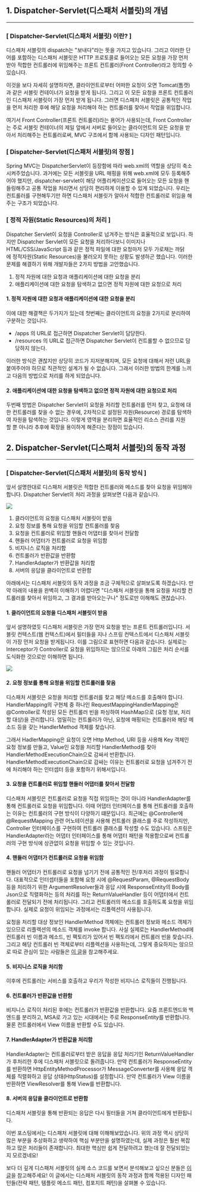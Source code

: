 ## **1. Dispatcher-Servlet(디스패처 서블릿)의 개념**

---

### **[ Dispatcher-Servlet(디스패처 서블릿) 이란? ]**

디스패처 서블릿의 dispatch는 "보내다"라는 뜻을 가지고 있습니다. 그리고 이러한 단어를 포함하는 디스패처 서블릿은 HTTP 프로토콜로 들어오는 모든 요청을 가장 먼저 받아 적합한 컨트롤러에 위임해주는 프론트 컨트롤러(Front Controller)라고 정의할 수 있습니다.

이것을 보다 자세히 설명하자면, 클라이언트로부터 어떠한 요청이 오면 Tomcat(톰캣)과 같은 서블릿 컨테이너가 요청을 받게 됩니다. 그리고 이 모든 요청을 프론트 컨트롤러인 디스패처 서블릿이 가장 먼저 받게 됩니다. 그러면 디스패처 서블릿은 공통적인 작업을 먼저 처리한 후에 해당 요청을 처리해야 하는 컨트롤러를 찾아서 작업을 위임합니다.

여기서 Front Controller(프론트 컨트롤러)라는 용어가 사용되는데, Front Controller는 주로 서블릿 컨테이너의 제일 앞에서 서버로 들어오는 클라이언트의 모든 요청을 받아서 처리해주는 컨트롤러로써, MVC 구조에서 함께 사용되는 디자인 패턴입니다.

### **[ Dispatcher-Servlet(디스패처 서블릿)의 장점 ]**

Spring MVC는 DispatcherServlet이 등장함에 따라 web.xml의 역할을 상당히 축소시켜주었습니다. 과거에는 모든 서블릿을 URL 매핑을 위해 web.xml에 모두 등록해주어야 했지만, dispatcher-servlet이 해당 어플리케이션으로 들어오는 모든 요청을 핸들링해주고 공통 작업을 처리면서 상당히 편리하게 이용할 수 있게 되었습니다. 우리는 컨트롤러를 구현해두기만 하면 디스패처 서블릿가 알아서 적합한 컨트롤러로 위임을 해주는 구조가 되었습니다.

### **[ 정적 자원(Static Resources)의 처리 ]**

Dispatcher Servlet이 요청을 Controller로 넘겨주는 방식은 효율적으로 보입니다. 하지만 Dispatcher Servlet이 모든 요청을 처리하다보니 이미지나 HTML/CSS/JavaScript 등과 같은 정적 파일에 대한 요청마저 모두 가로채는 까닭에 정적자원(Static Resources)을 불러오지 못하는 상황도 발생하곤 했습니다. 이러한 문제를 해결하기 위해 개발자들은 2가지 방법을 고안했습니다.

1.  정적 자원에 대한 요청과 애플리케이션에 대한 요청을 분리
2.  애플리케이션에 대한 요청을 탐색하고 없으면 정적 자원에 대한 요청으로 처리

#### **1. 정적 자원에 대한 요청과 애플리케이션에 대한 요청을 분리**

이에 대한 해결책은 두가지가 있는데 첫번째는 클라이언트의 요청을 2가지로 분리하여 구분하는 것입니다.

-   /apps 의 URL로 접근하면 Dispatcher Servlet이 담당한다.
-   /resources 의 URL로 접근하면 Dispatcher Servlet이 컨트롤할 수 없으므로 담당하지 않는다.

이러한 방식은 괜찮지만 상당히 코드가 지저분해지며, 모든 요청에 대해서 저런 URL을 붙여주어야 하므로 직관적인 설계가 될 수 없습니다. 그래서 이러한 방법의 한계를 느끼고 다음의 방법으로 처리를 하게 되었습니다.

#### **2. 애플리케이션에 대한 요청을 탐색하고 없으면 정적 자원에 대한 요청으로 처리**

두번째 방법은 Dispatcher Servlet이 요청을 처리할 컨트롤러를 먼저 찾고, 요청에 대한 컨트롤러를 찾을 수 없는 경우에, 2차적으로 설정된 자원(Resource) 경로를 탐색하여 자원을 탐색하는 것입니다. 이렇게 영역을 분리하면 효율적인 리소스 관리를 지원할 뿐 아니라 추후에 확장을 용이하게 해준다는 장점이 있습니다.

## **2. Dispatcher-Servlet(디스패처 서블릿)의 동작 과정**

---

### **[ Dispatcher-Servlet(디스패처 서블릿)의 동작 방식 ]**

앞서 설명한대로 디스패처 서블릿은 적합한 컨트롤러와 메소드를 찾아 요청을 위임해야 합니다. Dispatcher Servlet의 처리 과정을 살펴보면 다음과 같습니다.

![](https://blog.kakaocdn.net/dn/bImFbg/btrGzZMTuu2/CkY4MiKvl5ivUJPoc5I3zk/img.png)

1.  클라이언트의 요청을 디스패처 서블릿이 받음
2.  요청 정보를 통해 요청을 위임할 컨트롤러를 찾음
3.  요청을 컨트롤러로 위임할 핸들러 어댑터를 찾아서 전달함
4.  핸들러 어댑터가 컨트롤러로 요청을 위임함
5.  비지니스 로직을 처리함
6.  컨트롤러가 반환값을 반환함
7.  HandlerAdapter가 반환값을 처리함
8.  서버의 응답을 클라이언트로 반환함

아래에서는 디스패처 서블릿의 동작 과정을 조금 구체적으로 살펴보도록 하겠습니다. 만약 아래의 내용을 완벽히 이해하기 어렵다면 "디스패처 서블릿을 통해 요청을 처리할 컨트롤러를 찾아서 위임하고, 그 결과를 받아오는구나" 정도로만 이해해도 괜찮습니다.

#### **1. 클라이언트의 요청을 디스패처 서블릿이 받음**

앞서 설명하였듯 디스패처 서블릿은 가장 먼저 요청을 받는 프론트 컨트롤러입니다. 서블릿 컨텍스트(웹 컨텍스트)에서 필터들을 지나 스프링 컨텍스트에서 디스패처 서블릿이 가장 먼저 요청을 받게됩니다. 이를 그림으로 표현하면 다음과 같습니다. 실제로는 Interceptor가 Controller로 요청을 위임하지는 않으므로 아래의 그림은 처리 순서를 도식화한 것으로만 이해하면 됩니다.

![](https://blog.kakaocdn.net/dn/oN96r/btrw7SYEpgr/lKLp5nqEZUJR32GoPc9bwk/img.png)

#### **2. 요청 정보를 통해 요청을 위임할 컨트롤러를 찾음**

디스패처 서블릿은 요청을 처리할 컨트롤러를 찾고 해당 메소드를 호출해야 합니다. HandlerMapping의 구현체 중 하나인 RequestMappingHandlerMapping은 @Controller로 작성된 모든 컨트롤러 빈을 파싱하여 HashMap으로 (요청 정보, 처리할 대상)을 관리합니다. 엄밀히는 컨트롤러가 아닌, 요청에 매핑되는 컨트롤러와 해당 메소드 등을 갖는 HandlerMethod 객체를 찾습니다. 

그래서 HadlerMapping은 요청이 오면 Http Method, URI 등을 사용해 Key 객체인 요청 정보를 만들고, Value인 요청을 처리할 HandlerMethod를 찾아 HandlerMethodExecutionChain으로 감싸서 반환합니다. HandlerMethodExecutionChain으로 감싸는 이유는 컨트롤러로 요청을 넘겨주기 전에 처리해야 하는 인터셉터 등을 포함하기 위해서입니다.

#### **3. 요청을 컨트롤러로 위임할 핸들러 어댑터를 찾아서 전달함**

디스패처 서블릿은 컨트롤러로 요청을 직접 위임하는 것이 아니라 HandlerAdapter를 통해 컨트롤러로 요청을 위임합니다. 이때 어댑터 인터페이스를 통해 컨트롤러를 호출하는 이유는 컨트롤러의 구현 방식이 다양하기 떄문입니다. 최근에는 @Controller에  @RequestMapping 관련 어노테이션을 사용해 컨트롤러 클래스를 주로 작성하지만, Controller 인터페이스를 구현하여 컨트롤러 클래스를 작성할 수도 있습니다. 스프링은 HandlerAdapter라는 어댑터 인터페이스를 통해 어댑터 패턴을 적용함으로써 컨트롤러의 구현 방식에 상관없이 요청을 위임할 수 있는 것입니다.

#### **4. 핸들러 어댑터가 컨트롤러로 요청을 위임함**

핸들러 어댑터가 컨트롤러로 요청을 넘기기 전에 공통적인 전/후처리 과정이 필요합니다. 대표적으로 인터셉터들을 포함해 요청 시에 @RequestParam, @RequestBody 등을 처리하기 위한 ArgumentResolver들과 응답 시에 ResponseEntity의 Body를 Json으로 직렬화하는 등의 처리를 하는 ReturnValueHandler 등이 어댑터에서 컨트롤러로 전달되기 전에 처리됩니다. 그리고 컨트롤러의 메소드를 호출하도록 요청을 위임합니다. 실제로 요청이 위임되는 과정에서는 리플렉션이 사용됩니다.

요청을 처리할 대상 정보인 HandlerMethod 객체에는 컨트롤러 정보와 메소드 객체가 있으므로 리플렉션의 메소드 객체를 invoke 합니다. 사실 실제로는 HandlerMethod에 컨트롤러 빈 이름과 메소드, 빈 팩토리가 있어서 빈 팩토리에서 컨트롤러 빈을 찾습니다. 그리고 해당 컨트롤러 빈 객체로부터 리플렉션을 사용하는데, 그렇게 중요하지는 않으므로 따로 관심이 있는 사람들은 [이 글](https://mangkyu.tistory.com/219)을 참고해주세요.

#### **5. 비지니스 로직을 처리함**

이후에 컨트롤러는 서비스를 호출하고 우리가 작성한 비지니스 로직들이 진행됩니다.

#### **6. 컨트롤러가 반환값을 반환함**

비지니스 로직이 처리된 후에는 컨트롤러가 반환값을 반환합니다. 요즘 프론트엔드와 백엔드를 분리하고, MSA로 가고 있는 시대에서는 주로 ResponseEntity를 반환합니다. 물론 컨트롤러에서 View 이름을 반환할 수도 있습니다.

#### **7. HandlerAdapter가 반환값을 처리함**

HandlerAdapter는 컨트롤러로부터 받은 응답을 응답 처리기인 ReturnValueHandler가 후처리한 후에 디스패처 서블릿으로 돌려줍니다. 만약 컨트롤러가 ResponseEntity를 반환하면 HttpEntityMethodProcessor가 MessageConverter를 사용해 응답 객체를 직렬화하고 응답 상태(HttpStatus)를 설정합니다. 만약 컨트롤러가 View 이름을 반환하면 ViewResolver를 통해 View를 반환합니다.

#### **8. 서버의 응답을 클라이언트로 반환함**

디스패처 서블릿을 통해 반환되는 응답은 다시 필터들을 거쳐 클라이언트에게 반환됩니다.

이번 포스팅에서는 디스패처 서블릿에 대해 이해해보았습니다. 위의 과정 역시 상당히 많은 부분을 추상화하고 생략하여 핵심 부분만을 설명하였는데, 실제 과정은 훨씬 복잡하고 많은 처리들이 존재합니다. 최대한 핵심만 쉽게 전달하려고 했는데 잘 전달되었는지 모르겠네요!

보다 더 깊게 디스패처 서블릿의 실제 소스 코드를 보면서 분석해보고 싶으신 분들은 [이 글](https://mangkyu.tistory.com/216)을 참고해주세요! 이 글에서는 디스패처 서블릿의 동작 과정과 함께 적용된 디자인 패턴들(전략 패턴, 템플릿 메소드 패턴, 컴포지트 패턴)을 살펴볼 수 있습니다.

